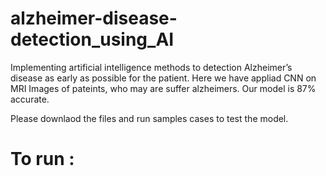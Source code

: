 # alzheimer-disease-detection_using_AI
Implementing artificial intelligence methods to detection Alzheimer’s disease as early as possible for the patient.
Here we have appliad CNN on MRI Images of pateints, who may are suffer alzheimers.
Our model is 87% accurate.

Please downlaod the files and run samples cases to test the model.
# To run : 
